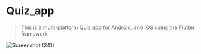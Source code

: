 # Quiz_app
> This is a multi-platform Quiz app for Android, and iOS using the Flutter framework

![Screenshot (241)](https://github.com/shreyamG/Quiz-app/assets/95539093/5fd87980-cda7-431b-9864-c594a012bcc4)

